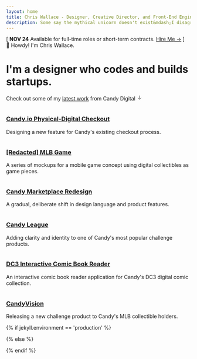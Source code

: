```yaml
---
layout: home
title: Chris Wallace - Designer, Creative Director, and Front-End Engineer
description: Some say the mythical unicorn doesn't exist&mdash;I disagree. I'm Chris Wallace, an award-winning designer, creative director, and front-end engineer with over 15 years pioneering the future of digital experience.
---
```


<div class="content-container">
  <div class="fade-in-element mb-16 flex gap-4 max-w-7xl text-center md:text-left text-xs">
    <span>[</span> 
    <span class="grow sm:flex sm:justify-between gap-4">
      <strong class="dark:text-primary-500 whitespace-nowrap">NOV 24</strong> 
      <span class="grow sm:flex-1">Available for full-time roles or short-term contracts.</span>
      <a class="whitespace-nowrap" href="/contact">Hire Me &rarr;</a>
    </span> 
    <span>]</span>
  </div>
  
  <div class="text-xl md:text-4xl mb-4 fade-in-element"><span class="inline-block animate-[wave_5s_ease-in-out_infinite]">👋</span> Howdy! I'm Chris Wallace.</div>
  <h1 class="home-title uppercase fade-in-element max-w-4xl">
    <span class="typewriter" id="typewriter">I'm a designer who codes and builds startups.</span>
  </h1>
  
  <p class="fade-in-element mt-12">Check out some of my <a href="/portfolio">latest work</a> from Candy Digital <svg width="16" height="16" viewBox="0 0 16 16" fill="none" xmlns="http://www.w3.org/2000/svg" class="inline text-gray-500 dark:text-white top-[-2px] relative"><path d="M8 3v10M4 9l4 4 4-4" stroke="currentColor" stroke-width="1" stroke-linecap="round" stroke-linejoin="round"/></svg></p>

  <div class="portfolio-list max-w-7xl">
    <div class="item fade-in-element">
        <a class="mb-2 inline-block" href="/portfolio/candy-physical-digital-feature/">
            <img src="https://ik.imagekit.io/UltraDAO/chriswallace.net/physical-digital.png?tr=w-800,f-auto" srcset="https://ik.imagekit.io/UltraDAO/chriswallace.net/physical-digital.png?tr=w-400,f-auto 400w, https://ik.imagekit.io/UltraDAO/chriswallace.net/physical-digital.png?tr=w-800,f-auto 800w, https://ik.imagekit.io/UltraDAO/chriswallace.net/physical-digital.png?tr=w-1200,f-auto 1200w, https://ik.imagekit.io/UltraDAO/chriswallace.net/physical-digital.png?tr=w-1600,f-auto 1600w" sizes="(max-width: 400px) 400px, (max-width: 800px) 800px, (max-width: 1200px) 1200px, (max-width: 1600px) 1600px" class="portfolio-image" alt="" loading="lazy">
        </a>
        <h3><a href="/portfolio/candy-physical-digital-feature/">Candy.io Physical-Digital Checkout</a></h3>
        <p>Designing a new feature for Candy's existing checkout process.</p>
    </div>
    <div class="item fade-in-element">
        <a class="mb-2 inline-block" href="/portfolio/redacted-mlb-game/">
            <img src="https://ik.imagekit.io/UltraDAO/chriswallace.net/redacted-mlb-game-thumbnail.png?tr=w-800,f-auto" srcset="https://ik.imagekit.io/UltraDAO/chriswallace.net/redacted-mlb-game-thumbnail.png?tr=w-400,f-auto 400w, https://ik.imagekit.io/UltraDAO/chriswallace.net/redacted-mlb-game-thumbnail.png?tr=w-800,f-auto 800w, https://ik.imagekit.io/UltraDAO/chriswallace.net/redacted-mlb-game-thumbnail.png?tr=w-1200,f-auto 1200w, https://ik.imagekit.io/UltraDAO/chriswallace.net/redacted-mlb-game-thumbnail.png?tr=w-1600,f-auto 1600w" sizes="(max-width: 400px) 400px, (max-width: 800px) 800px, (max-width: 1200px) 1200px, (max-width: 1600px) 1600px" class="portfolio-image" alt="" loading="lazy">
        </a>
        <h3><a href="/portfolio/redacted-mlb-game/">[Redacted] MLB Game</a></h3>
        <p>A series of mockups for a mobile game concept using digital collectibles as game pieces.</p>
    </div>
    <div class="item fade-in-element">
        <a class="mb-2 inline-block" href="/portfolio/candy-marketplace-redesign/">
            <img src="https://ik.imagekit.io/UltraDAO/chriswallace.net/candy-redesign-thumbnail.png?tr=w-800,f-auto" srcset="https://ik.imagekit.io/UltraDAO/chriswallace.net/candy-redesign-thumbnail.png?tr=w-400,f-auto 400w, https://ik.imagekit.io/UltraDAO/chriswallace.net/candy-redesign-thumbnail.png?tr=w-800,f-auto 800w, https://ik.imagekit.io/UltraDAO/chriswallace.net/candy-redesign-thumbnail.png?tr=w-1200,f-auto 1200w, https://ik.imagekit.io/UltraDAO/chriswallace.net/candy-redesign-thumbnail.png?tr=w-1600,f-auto 1600w" sizes="(max-width: 400px) 400px, (max-width: 800px) 800px, (max-width: 1200px) 1200px, (max-width: 1600px) 1600px" class="portfolio-image" alt="" loading="lazy">
        </a>
        <h3><a href="/portfolio/candy-marketplace-redesign/">Candy Marketplace Redesign</a></h3>
        <p>A gradual, deliberate shift in design language and product features.</p>
    </div>
    <div class="item fade-in-element">
        <a class="mb-2 inline-block" href="/portfolio/candy-league/">
            <img src="https://ik.imagekit.io/UltraDAO/chriswallace.net/candy-league-thumbnail.png?tr=w-800,f-auto" srcset="https://ik.imagekit.io/UltraDAO/chriswallace.net/candy-league-thumbnail.png?tr=w-400,f-auto 400w, https://ik.imagekit.io/UltraDAO/chriswallace.net/candy-league-thumbnail.png?tr=w-800,f-auto 800w, https://ik.imagekit.io/UltraDAO/chriswallace.net/candy-league-thumbnail.png?tr=w-1200,f-auto 1200w, https://ik.imagekit.io/UltraDAO/chriswallace.net/candy-league-thumbnail.png?tr=w-1600,f-auto 1600w" sizes="(max-width: 400px) 400px, (max-width: 800px) 800px, (max-width: 1200px) 1200px, (max-width: 1600px) 1600px" class="portfolio-image" alt="" loading="lazy">
        </a>
        <h3><a href="/portfolio/candy-league/">Candy League</a></h3>
        <p>Adding clarity and identity to one of Candy's most popular challenge products.</p>
    </div>
    <div class="item fade-in-element">
        <div class="zoom-container">
            <a href="/portfolio/dc3-interactive-reader/">
                <img src="https://ik.imagekit.io/UltraDAO/chriswallace.net/dc3-reader-1.png?tr=w-800,f-auto" srcset="https://ik.imagekit.io/UltraDAO/chriswallace.net/dc3-reader-1.png?tr=w-400,f-auto 400w, https://ik.imagekit.io/UltraDAO/chriswallace.net/dc3-reader-1.png?tr=w-800,f-auto 800w, https://ik.imagekit.io/UltraDAO/chriswallace.net/dc3-reader-1.png?tr=w-1200,f-auto 1200w, https://ik.imagekit.io/UltraDAO/chriswallace.net/dc3-reader-1.png?tr=w-1600,f-auto 1600w" sizes="(max-width: 400px) 400px, (max-width: 800px) 800px, (max-width: 1200px) 1200px, (max-width: 1600px) 1600px" class="portfolio-image" alt="" loading="lazy">
            </a>
        </div>
        <h3><a href="https://comic.candy.io/1">DC3 Interactive Comic Book Reader</a></h3>
        <p>An interactive comic book reader application for Candy's DC3 digital comic collection.</p>
    </div>
    <div class="item fade-in-element">
      <a class="mb-2 inline-block" href="/portfolio/candyvision/">
          <img src="https://ik.imagekit.io/UltraDAO/chriswallace.net/candyvision-thumbnail.png?tr=w-800,f-auto" srcset="https://ik.imagekit.io/UltraDAO/chriswallace.net/candyvision-thumbnail.png?tr=w-400,f-auto 400w, https://ik.imagekit.io/UltraDAO/chriswallace.net/candyvision-thumbnail.png?tr=w-800,f-auto 800w, https://ik.imagekit.io/UltraDAO/chriswallace.net/candyvision-thumbnail.png?tr=w-1200,f-auto 1200w, https://ik.imagekit.io/UltraDAO/chriswallace.net/candyvision-thumbnail.png?tr=w-1600,f-auto 1600w" sizes="(max-width: 400px) 400px, (max-width: 800px) 800px, (max-width: 1200px) 1200px, (max-width: 1600px) 1600px" class="portfolio-image" alt="" loading="lazy">
      </a>
      <h3><a href="/portfolio/candyvision/">CandyVision</a></h3>
      <p>Releasing a new challenge product to Candy's MLB collectible holders.</p>
  </div>
</div>

{% if jekyll.environment == 'production' %}

<script src="/assets/js/typewriterHome.min.js?v={{ site.version }}"></script>

{% else %}

<script src="/assets/js/typewriterHome.js?v={{ site.version }}"></script>

{% endif %}
